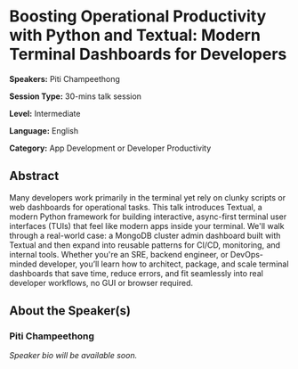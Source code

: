 # Boosting Operational Productivity with Python and Textual: Modern Terminal Dashboards for Developers

**Speakers:** Piti Champeethong

**Session Type:** 30-mins talk session

**Level:** Intermediate

**Language:** English

**Category:** App Development or Developer Productivity

## Abstract

Many developers work primarily in the terminal yet rely on clunky scripts or web dashboards for operational tasks. This talk introduces Textual, a modern Python framework for building interactive, async-first terminal user interfaces (TUIs) that feel like modern apps inside your terminal. We'll walk through a real-world case: a MongoDB cluster admin dashboard built with Textual and then expand into reusable patterns for CI/CD, monitoring, and internal tools. Whether you're an SRE, backend engineer, or DevOps-minded developer, you’ll learn how to architect, package, and scale terminal dashboards that save time, reduce errors, and fit seamlessly into real developer workflows, no GUI or browser required.


## About the Speaker(s)

### Piti Champeethong

*Speaker bio will be available soon.*

